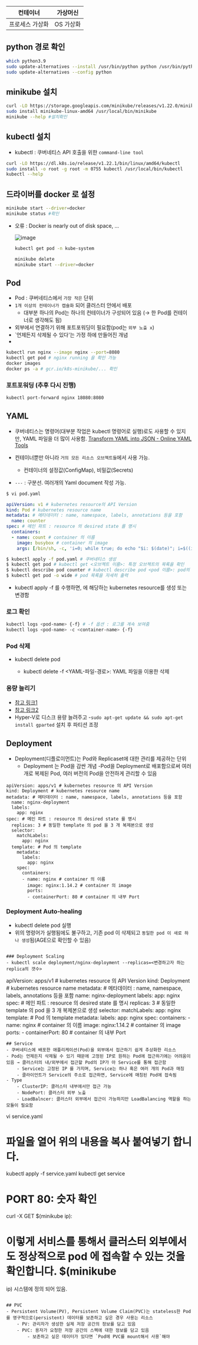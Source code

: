| 컨테이너 | 가상머신 |
| --- | --- |
| 프로세스 가상화 | OS 가상화 |

## python 경로 확인

```bash
which python3.9
sudo update-alternatives --install /usr/bin/python python /usr/bin/python3.9 3
sudo update-alternatives --config python
```

## minikube 설치

```bash
curl -LO https://storage.googleapis.com/minikube/releases/v1.22.0/minikube-linux-amd64
sudo install minikube-linux-amd64 /usr/local/bin/minikube
minikube --help #설치확인
```

## kubectl 설치

- kubectl : 쿠버네티스 API 호출을 위한 `command-line tool`

```bash
curl -LO https://dl.k8s.io/release/v1.22.1/bin/linux/amd64/kubectl
sudo install -o root -g root -m 0755 kubectl /usr/local/bin/kubectl
kubectl --help
```

## 드라이버를 docker 로 설정

```bash
minikube start --driver=docker
minikube status #확인
```

- 오류 : Docker is nearly out of disk space, …
    
    ![image](https://user-images.githubusercontent.com/67251510/217166326-a5931672-0e36-4cc2-8201-09c44e270929.png)
    
    ```bash
    kubectl get pod -n kube-system
    
    minikube delete
    minikube start --driver=docker
    ```
    

## Pod

- Pod : 쿠버네티스에서 `가장 작은` 단위
- `1개 이상의 컨테이너가 캡슐화` 되어 클러스터 안에서 배포
    - 대부분 하나의 Pod는 하나의 컨테이너가 구성되어 있음 (→ 한 Pod를 컨테이너로 생각해도 됨)
- 외부에서 연결하기 위해 포트포워딩이 필요함(pod는 `외부 노출 x`)
- `언제든지 삭제될 수 있다'는 가정 하에 만들어진 개념
- 

```bash
kubectl run nginx --image nginx --port=8080
kubectl get pod # nginx running 을 확인 가능
docker images
docker ps -a # gcr.io/k8s-minikube/... 확인
```

### 포트포워딩 (추후 다시 진행)

```bash
kubectl port-forward nginx 18080:8080
```

## YAML
- 쿠버네티스는 명령어(대부분 작업은 kubectl 명령어로 실행)로도 사용할 수 있지만, YAML 파일을 더 많이 사용함.
[Transform YAML into JSON - Online YAML Tools](https://onlineyamltools.com/convert-yaml-to-json)
- 컨테이너뿐만 아니라 `거의 모든 리소스 오브젝트들`에서 사용 가능.
    - 컨테이너의 설정값(ConfigMap), 비밀값(Secrets)

- `---` : 구분선. 여러개의 Yaml document 작성 가능.

```bash
$ vi pod.yaml
```

```yaml
apiVersion: v1 # kubernetes resource의 API Version
kind: Pod # kubernetes resource name
metadata: # 메타데이터 : name, namespace, labels, annotations 등을 포함
  name: counter
spec: # 메인 파트 : resource 의 desired state 를 명시
  containers:
  - name: count # container 의 이름
    image: busybox # container 의 image
    args: [/bin/sh, -c, 'i=0; while true; do echo "$i: $(date)"; i=$((i+1)); sleep 1; done'] # 해당 image 의 entrypoint 의 args 로 입력하고 싶은 부분
```

```bash
$ kubectl apply -f pod.yaml # 쿠버네티스 생성
$ kubectl get pod # kubectl get <오브젝트 이름>: 특정 오브젝트의 목록을 확인
$ kubectl describe pod counter # kubectl describe pod <pod 이름>: pod의 정보를 출력
$ kubectl get pod -o wide # pod 목록을 자세히 출력
```
- kubectl apply -f <yaml-file-path> 를 수행하면, <yaml-file-path> 에 해당하는 kubernetes resource를 생성 또는 변경함
    
### 로그 확인

```bash
kubectl logs <pod-name> {-f} # -f 옵션 : 로그를 계속 보여줌
kubectl logs <pod-name> -c <container-name> {-f}
```
### Pod 삭제
- kubectl delete pod <pod-name>
    - kubectl delete -f <YAML-파일-경로>: YAML 파일을 이용한 삭제

### 용량 늘리기
- [참고 링크1](https://www.nucleiotechnologies.com/increasing-disk-space-on-file-system-root-ubuntu-20-04)
- [참고 링크2](https://hiseon.me/linux/ubuntu/modify-partition-size)
- Hyper-V로 디스크 용량 늘려주고 
-`sudo apt-get update && sudo apt-get install gparted` 설치 후 파티션 조정

## Deployment
- Deployment(디플로이먼트)는 Pod와 Replicaset에 대한 관리를 제공하는 단위
    - Deployment 는 Pod을 감싼 개념
    -Pod을 Deployment로 배포함으로써 여러 개로 복제된 Pod, 여러 버전의 Pod을 안전하게 관리할 수 있음
``` 
apiVersion: apps/v1 # kubernetes resource 의 API Version
kind: Deployment # kubernetes resource name
metadata: # 메타데이터 : name, namespace, labels, annotations 등을 포함
  name: nginx-deployment
  labels:
    app: nginx
spec: # 메인 파트 : resource 의 desired state 를 명시
  replicas: 3 # 동일한 template 의 pod 을 3 개 복제본으로 생성
  selector:
    matchLabels:
      app: nginx
  template: # Pod 의 template
    metadata:
      labels:
        app: nginx
    spec:
      containers:
      - name: nginx # container 의 이름
        image: nginx:1.14.2 # container 의 image
        ports:
        - containerPort: 80 # container 의 내부 Port
```
### Deployment Auto-healing
- kubectl delete pod <pod-name> 실행
- 위의 명령어가 실행됨에도 불구하고, 기존 pod 이 삭제되고 `동일한 pod 이 새로 하나 생성`됨(AGE으로 확인할 수 있음)
```

### Deployment Scaling
- kubectl scale deployment/nginx-deployment --replicas=<변경하고자 하는 replica의 갯수>

``` 
apiVersion: apps/v1 # kubernetes resource 의 API Version
kind: Deployment # kubernetes resource name
metadata: # 메타데이터 : name, namespace, labels, annotations 등을 포함
  name: nginx-deployment
  labels:
    app: nginx
spec: # 메인 파트 : resource 의 desired state 를 명시
  replicas: 3 # 동일한 template 의 pod 을 3 개 복제본으로 생성
  selector:
    matchLabels:
      app: nginx
  template: # Pod 의 template
    metadata:
      labels:
        app: nginx
    spec:
      containers:
      - name: nginx # container 의 이름
        image: nginx:1.14.2 # container 의 image
        ports:
        - containerPort: 80 # container 의 내부 Port
```
## Service
- 쿠버네티스에 배포한 애플리케이션(Pod)을 외부에서 접근하기 쉽게 추상화한 리소스
- Pod는 언제든지 삭제될 수 있기 때문에 고정된 IP로 원하는 Pod에 접근하기에는 어려움이 있음 → 클러스터의 내/외부에서 접근할 Pod의 IP가 아 Service를 통해 접근함
    - Service는 고정된 IP 를 가지며, Service는 하나 혹은 여러 개의 Pod과 매칭
    - 클라이언트가 Service의 주소로 접근하면, Service에 매칭된 Pod에 접속됨
- Type
    - ClusterIP: 클러스터 내부에서만 접근 가능
    - NodePort: 클러스터 외부 노출
    - LoadBalncer: 클러스터 외부에서 접근이 가능하지만 LoadBalancing 역할을 하는 모듈이 필요함
``` 
vi service.yaml
# 파일을 열어 위의 내용을 복사 붙여넣기 합니다.
kubectl apply -f service.yaml
kubectl get service
# PORT 80:<PORT> 숫자 확인
curl -X GET $(minikube ip):<PORT>
# 이렇게 서비스를 통해서 클러스터 외부에서도 정상적으로 pod 에 접속할 수 있는 것을 확인합니다. $(minikube
ip) 시스템에 정의 되어 있음.
```

## PVC
- Persistent Volume(PV), Persistent Volume Claim(PVC)는 stateless한 Pod를 영구적으로(persistent) 데이터를 보존하고 싶은 경우 사용는 리소스
    - PV: 관리자가 생성한 실제 저장 공간의 정보를 담고 있음
    - PVC: 용자가 요청한 저장 공간의 스펙에 대한 정보를 담고 있음
        - 보존하고 싶은 데이터가 있다면 `Pod에 PVC를 mount해서 사용`해야 
